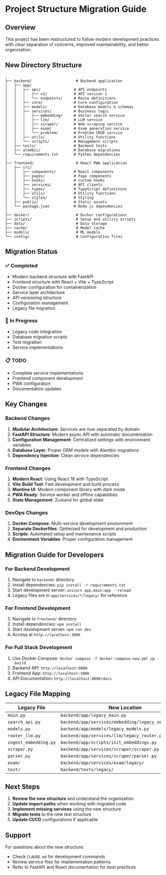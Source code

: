 # Project Structure Migration Guide

## Overview

This project has been restructured to follow modern development practices with clear separation of concerns, improved maintainability, and better organization.

## New Directory Structure

```
.
├── backend/                    # Backend application
│   ├── app/
│   │   ├── api/               # API endpoints
│   │   │   ├── v1/            # API version 1
│   │   │   └── endpoints/     # Route definitions
│   │   ├── core/              # Core configuration
│   │   ├── models/            # Database models & schemas
│   │   ├── services/          # Business logic
│   │   │   ├── embedding/     # Vector search service
│   │   │   ├── llm/           # LLM service
│   │   │   ├── scraper/       # Web scraping service
│   │   │   ├── exam/          # Exam generation service
│   │   │   └── problem/       # Problem CRUD service
│   │   ├── utils/             # Utility functions
│   │   └── scripts/           # Management scripts
│   ├── tests/                 # Backend tests
│   ├── alembic/               # Database migrations
│   └── requirements.txt       # Python dependencies
│
├── frontend/                   # React PWA application
│   ├── src/
│   │   ├── components/        # React components
│   │   ├── pages/             # Page components
│   │   ├── hooks/             # Custom hooks
│   │   ├── services/          # API clients
│   │   ├── types/             # TypeScript definitions
│   │   ├── utils/             # Utility functions
│   │   └── styles/            # Styling
│   ├── public/                # Static assets
│   └── package.json           # Node.js dependencies
│
├── docker/                     # Docker configurations
├── scripts/                    # Setup and utility scripts
├── data/                       # Data storage
├── cache/                      # Model cache
├── models/                     # ML models
└── config/                     # Configuration files
```

## Migration Status

### ✅ Completed
- Modern backend structure with FastAPI
- Frontend structure with React + Vite + TypeScript
- Docker configuration for containerization
- Service layer architecture
- API versioning structure
- Configuration management
- Legacy file migration

### 🔄 In Progress
- Legacy code integration
- Database migration scripts
- Test migration
- Service implementations

### 📋 TODO
- Complete service implementations
- Frontend component development
- PWA configuration
- Documentation updates

## Key Changes

### Backend Changes
1. **Modular Architecture**: Services are now separated by domain
2. **FastAPI Structure**: Modern async API with automatic documentation
3. **Configuration Management**: Centralized settings with environment variables
4. **Database Layer**: Proper ORM models with Alembic migrations
5. **Dependency Injection**: Clean service dependencies

### Frontend Changes
1. **Modern React**: Using React 18 with TypeScript
2. **Vite Build Tool**: Fast development and build process
3. **Mantine UI**: Modern component library with dark mode
4. **PWA Ready**: Service worker and offline capabilities
5. **State Management**: Zustand for global state

### DevOps Changes
1. **Docker Compose**: Multi-service development environment
2. **Separate Dockerfiles**: Optimized for development and production
3. **Scripts**: Automated setup and maintenance scripts
4. **Environment Variables**: Proper configuration management

## Migration Guide for Developers

### For Backend Development
1. Navigate to `backend/` directory
2. Install dependencies: `pip install -r requirements.txt`
3. Start development server: `uvicorn app.main:app --reload`
4. Legacy files are in `app/services/*/legacy/` for reference

### For Frontend Development
1. Navigate to `frontend/` directory
2. Install dependencies: `npm install`
3. Start development server: `npm run dev`
4. Access at `http://localhost:3000`

### For Full Stack Development
1. Use Docker Compose: `docker compose -f docker-compose.new.yml up --build`
2. Backend API: `http://localhost:8000`
3. Frontend App: `http://localhost:3000`
4. API Documentation: `http://localhost:8000/docs`

## Legacy File Mapping

| Legacy File | New Location |
|-------------|--------------|
| `main.py` | `backend/app/legacy_main.py` |
| `search_api.py` | `backend/app/services/embedding/legacy_search_api.py` |
| `models.py` | `backend/app/models/legacy_models.py` |
| `router_llm.py` | `backend/app/services/llm/legacy_router.py` |
| `ingest_embedding.py` | `backend/app/scripts/init_embeddings.py` |
| `scraper.py` | `backend/app/services/scraper/scraper.py` |
| `parser.py` | `backend/app/services/scraper/parser.py` |
| `exam/` | `backend/app/services/exam/legacy/` |
| `test/` | `backend/tests/legacy/` |

## Next Steps

1. **Review the new structure** and understand the organization
2. **Update import paths** when working with migrated code
3. **Implement missing services** using the new structure
4. **Migrate tests** to the new test structure
5. **Update CI/CD** configurations if applicable

## Support

For questions about the new structure:
- Check `CLAUDE.md` for development commands
- Review service files for implementation patterns
- Refer to FastAPI and React documentation for best practices